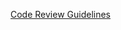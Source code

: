 [Code Review Guidelines](https://www.notion.so/drdropin/Code-Review-Guidelines-f963bad5a1344440b1b326f96f185193)
